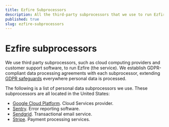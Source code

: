 ```yaml
---
title: Ezfire Subprocessors
description: All the third-party subprocessors that we use to run Ezfire.
published: true
slug: ezfire-subprocessors
---
```


# Ezfire subprocessors

We use third party subprocessors, such as cloud computing providers and customer support software, to run Ezfire (the service). We establish GDPR-compliant data processing agreements with each subprocessor, extending [GDPR safeguards](../regulations/index.md) everywhere personal data is processed.

The following is a list of personal data subprocessors we use. These subprocessors are all located in the United States:

- [Google Cloud Platform](https://cloud.google.com/). Cloud Services provider.
- [Sentry](https://sentry.io/). Error reporting software.
- [Sendgrid](https://sendgrid.com/). Transactional email service.
- [Stripe](https://stripe.com/). Payment processing services.
